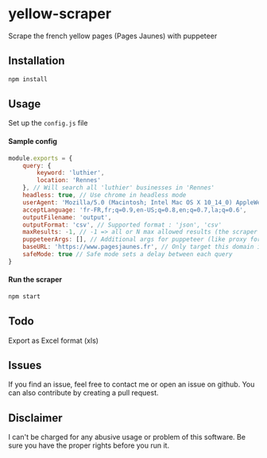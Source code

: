# yellow-scraper
Scrape the french yellow pages (Pages Jaunes) with puppeteer

## Installation
```bash
npm install
```

## Usage
Set up the `config.js` file

#### Sample config

```javascript
module.exports = {
    query: {
        keyword: 'luthier',
        location: 'Rennes'
    }, // Will search all 'luthier' businesses in 'Rennes'
    headless: true, // Use chrome in headless mode
    userAgent: 'Mozilla/5.0 (Macintosh; Intel Mac OS X 10_14_0) AppleWebKit/537.36 (KHTML, like Gecko) Chrome/71.0.3578.98 Safari/537.36',
    acceptLanguage: 'fr-FR,fr;q=0.9,en-US;q=0.8,en;q=0.7,la;q=0.6',
    outputFilename: 'output',
    outputFormat: 'csv', // Supported format : 'json', 'csv'
    maxResults: -1, // -1 => all or N max allowed results (the scraper will stop when the limit is outreached)
    puppeteerArgs: [], // Additional args for puppeteer (like proxy for example)
    baseURL: 'https://www.pagesjaunes.fr', // Only target this domain if you have the proper rights
    safeMode: true // Safe mode sets a delay between each query
}

```

#### Run the scraper
```bash
npm start
```
## Todo
Export as Excel format (xls)

## Issues
If you find an issue, feel free to contact me or open an issue on github. You can also contribute by creating a pull request.

## Disclaimer
I can't be charged for any abusive usage or problem of this software. Be sure you have the proper rights before you run it.
